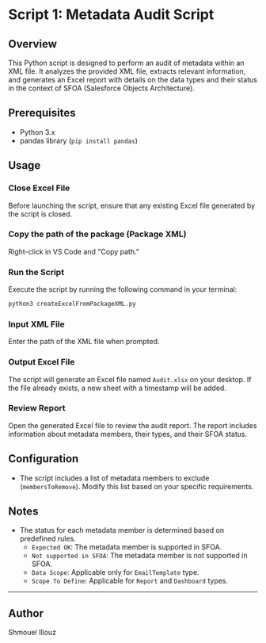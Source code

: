# Script 1: Metadata Audit Script

## Overview

This Python script is designed to perform an audit of metadata within an XML file. It analyzes the provided XML file, extracts relevant information, and generates an Excel report with details on the data types and their status in the context of SFOA (Salesforce Objects Architecture).

## Prerequisites

- Python 3.x
- pandas library (`pip install pandas`)

## Usage

### Close Excel File

Before launching the script, ensure that any existing Excel file generated by the script is closed.

### Copy the path of the package (Package XML)

Right-click in VS Code and "Copy path."

### Run the Script

Execute the script by running the following command in your terminal:

```bash
python3 createExcelFromPackageXML.py
```

### Input XML File

Enter the path of the XML file when prompted.

### Output Excel File

The script will generate an Excel file named `Audit.xlsx` on your desktop. If the file already exists, a new sheet with a timestamp will be added.

### Review Report

Open the generated Excel file to review the audit report. The report includes information about metadata members, their types, and their SFOA status.

## Configuration

- The script includes a list of metadata members to exclude (`membersToRemove`). Modify this list based on your specific requirements.

## Notes

- The status for each metadata member is determined based on predefined rules.
  - `Expected OK`: The metadata member is supported in SFOA.
  - `Not supported in SFOA`: The metadata member is not supported in SFOA.
  - `Data Scope`: Applicable only for `EmailTemplate` type.
  - `Scope To Define`: Applicable for `Report` and `Dashboard` types.

---

## Author

Shmouel Illouz

